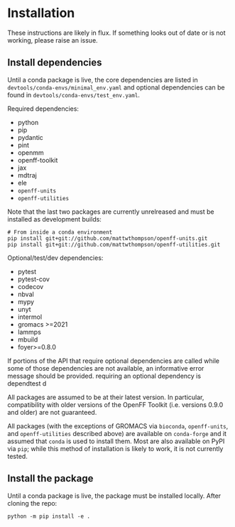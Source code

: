 # Installation

These instructions are likely in flux. If something looks out of date or is not working, please raise an issue.

## Install dependencies

Until a conda package is live, the core dependencies are listed in `devtools/conda-envs/minimal_env.yaml` and optional dependencies can be found in `devtools/conda-envs/test_env.yaml`.

Required dependencies:
  - python
  - pip
  - pydantic
  - pint
  - openmm
  - openff-toolkit
  - jax
  - mdtraj
  - ele
  - `openff-units`
  - `openff-utilities`

Note that the last two packages are currently unrelreased and must be installed as development builds:

```shell
# From inside a conda environment
pip install git+git://github.com/mattwthompson/openff-units.git
pip install git+git://github.com/mattwthompson/openff-utilities.git
```

Optional/test/dev dependencies:
  - pytest
  - pytest-cov
  - codecov
  - nbval
  - mypy
  - unyt
  - intermol
  - gromacs >=2021
  - lammps
  - mbuild
  - foyer>=0.8.0

If portions of the API that require optional dependencies are called while some of those dependencies are not available, an informative error message should be provided. requiring an optional dependency is dependtest d

All packages are assumed to be at their latest version. In particular, compatibility with older versions of the OpenFF Toolkit (i.e. versions 0.9.0 and older) are not guaranteed.

All packages (with the exceptions of GROMACS via `bioconda`, `openff-units`, and `openff-utilities` described above) are available on `conda-forge` and it assumed that `conda` is used to install them. Most are also available on PyPI via `pip`; while this method of installation is likely to work, it is not currently tested.

## Install the package

Until a conda package is live, the package must be installed locally. After cloning the repo:

```shell
python -m pip install -e .
```
